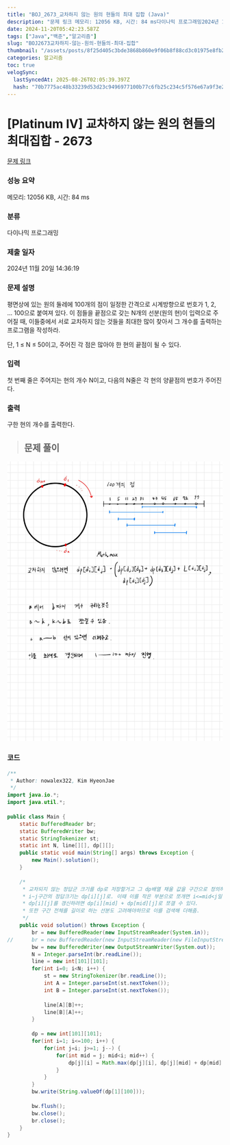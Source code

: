 ```yaml
---
title: "BOJ_2673_교차하지 않는 원의 현들의 최대 집합 (Java)"
description: "문제 링크 메모리: 12056 KB, 시간: 84 ms다이나믹 프로그래밍2024년 11월 20일 14:36:19"
date: 2024-11-20T05:42:23.587Z
tags: ["Java","백준","알고리즘"]
slug: "BOJ2673교차하지-않는-원의-현들의-최대-집합"
thumbnail: "/assets/posts/8f25d405c3bde3868b860e9f06b8f88cd3c01975e8fb20661f14f4143bf8a279.png"
categories: 알고리즘
toc: true
velogSync:
  lastSyncedAt: 2025-08-26T02:05:39.397Z
  hash: "70b7775ac48b33239d53d23c9496977100b77c6fb25c234c5f576e67a9f3e240"
---
```


# [Platinum IV] 교차하지 않는 원의 현들의 최대집합 - 2673 

[문제 링크](https://www.acmicpc.net/problem/2673) 

### 성능 요약

메모리: 12056 KB, 시간: 84 ms

### 분류

다이나믹 프로그래밍

### 제출 일자

2024년 11월 20일 14:36:19

### 문제 설명

<p>평면상에 있는 원의 둘레에 100개의 점이 일정한 간격으로 시계방향으로 번호가 1, 2, ... 100으로 붙여져 있다. 이 점들을 끝점으로 갖는 N개의 선분(원의 현)이 입력으로 주어질 때, 이들중에서 서로 교차하지 않는 것들을 최대한 많이 찾아서 그 개수를 출력하는 프로그램을 작성하라.</p>

<p>단, 1 ≤ N ≤ 50이고, 주어진 각 점은 많아야 한 현의 끝점이 될 수 있다.</p>

### 입력 

 <p>첫 번째 줄은 주어지는 현의 개수 N이고, 다음의 N줄은 각 현의 양끝점의 번호가 주어진다.</p>

### 출력 

 <p>구한 현의 개수를 출력한다.</p>

> ## 문제 풀이

![](/assets/posts/8f25d405c3bde3868b860e9f06b8f88cd3c01975e8fb20661f14f4143bf8a279.png)

### 코드
```java
/**
 * Author: nowalex322, Kim HyeonJae
 */
import java.io.*;
import java.util.*;

public class Main {
	static BufferedReader br;
	static BufferedWriter bw;
	static StringTokenizer st;
	static int N, line[][], dp[][];
	public static void main(String[] args) throws Exception {
		new Main().solution();
	}

	/*
	 * 교차되지 않는 정답군 크기를 dp로 저장할거고 그 dp배열 채울 값을 구간으로 정의하여 구분.
	 * i~j구간의 정답크기는 dp[i][j]로. 이때 이를 작은 부분으로 쪼개면 i<=mid<j일 때
	 * dp[i][j]를 갱신하려면 dp[i][mid] + dp[mid][j]로 쪼갤 수 있다.
	 * 또한 구간 전체를 길이로 하는 선분도 고려해야하므로 이를 검색해 더해줌.
	 */
	public void solution() throws Exception {
		br = new BufferedReader(new InputStreamReader(System.in));
//		br = new BufferedReader(new InputStreamReader(new FileInputStream("input.txt")));
		bw = new BufferedWriter(new OutputStreamWriter(System.out));
		N = Integer.parseInt(br.readLine());
		line = new int[101][101];
		for(int i=0; i<N; i++) {
			st = new StringTokenizer(br.readLine());
			int A = Integer.parseInt(st.nextToken());
			int B = Integer.parseInt(st.nextToken());
			
			line[A][B]++;
			line[B][A]++;
		}
		
		dp = new int[101][101];
		for(int i=1; i<=100; i++) {
			for(int j=i; j>=1; j--) {
				for(int mid = j; mid<i; mid++) {
					dp[j][i] = Math.max(dp[j][i], dp[j][mid] + dp[mid][i] + line[j][i]);
				}
			}
		}
		bw.write(String.valueOf(dp[1][100]));

		bw.flush();
		bw.close();
		br.close();
	}
}
```